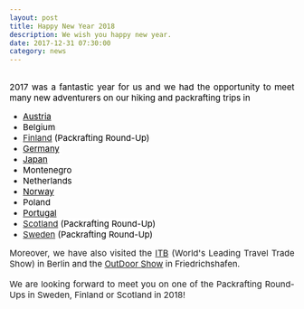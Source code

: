 ```yaml
---
layout: post
title: Happy New Year 2018
description: We wish you happy new year.
date: 2017-12-31 07:30:00
category: news
---
```


<div style="text-align: justify;">&nbsp;</div>

<div style="text-align: justify;"><span style="color:#000000"><span style="font-size:15px"><span style="background-color:#FFFFFF">2017 was a fantastic year for us and we had the opportunity to meet many new adventurers on our hiking and packrafting trips in</span></span></span></div>

<ul>
	<li style="text-align: justify;"><a class="validating" href="http://www.hikeventures.com/brand/"><span style="color:#000000"><span style="font-size:15px">Austria</span></span></a></li>
	<li style="text-align: justify;"><span style="color:#000000"><span style="font-size:15px">Belgium</span></span></li>
	<li style="text-align: justify;"><span style="font-size:15px"><span style="color:#000000"><span style="background-color:#FFFFFF"><a class="validating" href="http://www.hikeventures.com/finnish-packrafting-gathering-4/">Finland</a> (Packrafting Round-Up)</span></span></span></li>
	<li style="text-align: justify;"><a class="validating" href="http://www.hikeventures.com/ITB-2017/"><span style="font-size:15px"><span style="color:#000000"><span style="background-color:#FFFFFF">Germany</span></span></span></a><span style="font-size:15px"><span style="color:#000000"><span style="background-color:#FFFFFF">&nbsp;</span></span></span></li>
	<li style="text-align: justify;"><a class="validating" href="http://www.hikeventures.com/Kushiro-River-Japan/"><span style="font-size:15px"><span style="color:#000000"><span style="background-color:#FFFFFF">Japan</span></span></span></a></li>
	<li style="text-align: justify;"><span style="font-size:15px"><span style="color:#000000"><span style="background-color:#FFFFFF">Montenegro</span></span></span></li>
	<li style="text-align: justify;"><span style="font-size:15px"><span style="color:#000000"><span style="background-color:#FFFFFF">Netherlands</span></span></span></li>
	<li style="text-align: justify;"><a class="validating" href="http://www.hikeventures.com/winter-camping-alta/"><span style="font-size:15px"><span style="color:#000000"><span style="background-color:#FFFFFF">Norway</span></span></span></a></li>
	<li style="text-align: justify;"><span style="font-size:15px"><span style="color:#000000"><span style="background-color:#FFFFFF">Poland</span></span></span></li>
	<li style="text-align: justify;"><a class="validating" href="http://www.hikeventures.com/packrafting-portugal/"><span style="font-size:15px"><span style="color:#000000"><span style="background-color:#FFFFFF">Portugal</span></span></span></a></li>
	<li style="text-align: justify;"><span style="font-size:15px"><span style="color:#000000"><span style="background-color:#FFFFFF"><a class="validating" href="http://www.hikeventures.com/Aviemore-Part-1/">Scotland</a> (Packrafting Round-Up)</span></span></span></li>
	<li style="text-align: justify;"><span style="font-size:15px"><span style="color:#000000"><span style="background-color:#FFFFFF"><a class="validating" href="http://www.hikeventures.com/swedish-packrafting-round-up-2017/">Sweden</a> (Packrafting Round-Up)</span></span></span></li>
</ul>

<div style="text-align: justify;"><span style="font-size:15px">Moreover, we&nbsp;have also visited the <a class="validating" href="http://www.hikeventures.com/ITB-2017/">ITB</a> (World&#39;s Leading Travel Trade Show) in Berlin and the <a class="validating" href="http://www.hikeventures.com/Bushcraft-Essentials-2-OutDoorShow-2017/">OutDoor Show</a> in Friedrichshafen.&nbsp;</span></div>

<div style="text-align: justify;">&nbsp;</div>

<div style="text-align: justify;"><span style="font-size:15px">We are looking forward to meet you on one of the Packrafting Round-Ups in Sweden, Finland or Scotland in 2018!</span></div>
